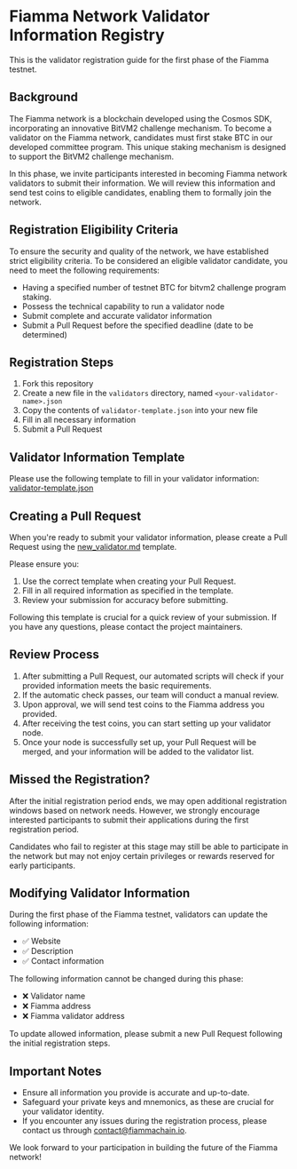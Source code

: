 # Fiamma Network Validator Information Registry

This is the validator registration guide for the first phase of the Fiamma testnet.

## Background

The Fiamma network is a blockchain developed using the Cosmos SDK, incorporating an innovative BitVM2 challenge mechanism. To become a validator on the Fiamma network, candidates must first stake BTC in our developed committee program. This unique staking mechanism is designed to support the BitVM2 challenge mechanism.

In this phase, we invite participants interested in becoming Fiamma network validators to submit their information. We will review this information and send test coins to eligible candidates, enabling them to formally join the network.

## Registration Eligibility Criteria

To ensure the security and quality of the network, we have established strict eligibility criteria. To be considered an eligible validator candidate, you need to meet the following requirements:

- Having a specified number of testnet BTC for bitvm2 challenge program staking.
- Possess the technical capability to run a validator node
- Submit complete and accurate validator information
- Submit a Pull Request before the specified deadline (date to be determined)

## Registration Steps

1. Fork this repository
2. Create a new file in the `validators` directory, named `<your-validator-name>.json`
3. Copy the contents of `validator-template.json` into your new file
4. Fill in all necessary information
5. Submit a Pull Request

## Validator Information Template

Please use the following template to fill in your validator information: [validator-template.json](vaildator-template.json)


## Creating a Pull Request

When you're ready to submit your validator information, please create a Pull Request using the [new_validator.md](../..//.github/PULL_REQUEST_TEMPLATE/new_validator.md) template. 

Please ensure you:

1. Use the correct template when creating your Pull Request.
2. Fill in all required information as specified in the template.
3. Review your submission for accuracy before submitting.

Following this template is crucial for a quick review of your submission. If you have any questions, please contact the project maintainers.

## Review Process

1. After submitting a Pull Request, our automated scripts will check if your provided information meets the basic requirements.
2. If the automatic check passes, our team will conduct a manual review.
3. Upon approval, we will send test coins to the Fiamma address you provided.
4. After receiving the test coins, you can start setting up your validator node.
5. Once your node is successfully set up, your Pull Request will be merged, and your information will be added to the validator list.

## Missed the Registration?

After the initial registration period ends, we may open additional registration windows based on network needs. However, we strongly encourage interested participants to submit their applications during the first registration period.

Candidates who fail to register at this stage may still be able to participate in the network but may not enjoy certain privileges or rewards reserved for early participants.

## Modifying Validator Information

During the first phase of the Fiamma testnet, validators can update the following information:

- ✅ Website
- ✅ Description
- ✅ Contact information

The following information cannot be changed during this phase:

- ❌ Validator name
- ❌ Fiamma address
- ❌ Fiamma validator address

To update allowed information, please submit a new Pull Request following the initial registration steps.

## Important Notes

- Ensure all information you provide is accurate and up-to-date.
- Safeguard your private keys and mnemonics, as these are crucial for your validator identity.
- If you encounter any issues during the registration process, please contact us through [contact@fiammachain.io](mailto:contact@fiammachain.io).

We look forward to your participation in building the future of the Fiamma network!